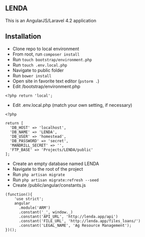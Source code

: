 ## LENDA

This is an AngularJS/Laravel 4.2 application

## Installation

* Clone repo to local environment
* From root, run ```composer install```
* Run ```touch bootstrap/environment.php```
* Run ```touch .env.local.php```
* Navigate to public folder
* Run ```bower install```
* Open site in favorite text editor (```pstorm .```)
* Edit /bootstrap/environment.php
  
```
<?php return 'local';
```

* Edit .env.local.php (match your own setting, if necessary)

```
<?php

return [
  'DB_HOST' => 'localhost',
  'DB_NAME' => 'LENDA',
  'DB_USER' => 'homestead',
  'DB_PASSWORD' => 'secret',
  'MANDRILL_SECRET' => '',
  'FTP_BASE' => 'Projects/LENDA/public'
];
```

* Create an empty database named LENDA
* Navigate to the root of the project
* Run ```php artisan migrate```
* Run ```php artisan migrate:refresh --seed```
* Create /public/angular/constants.js

```
(function(){
    'use strict';
    angular
      .module('ARM')
      .constant('_', window._)
      .constant('API_URL', 'http://lenda.app/api')
      .constant('FILE_URL', 'http://lenda.app/files_loans/')
      .constant('LEGAL_NAME', 'Ag Resource Management');
})();
```



